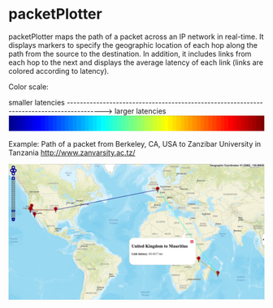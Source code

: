 # packetPlotter

packetPlotter maps the path of a packet across an IP network in real-time.  It displays markers to specify the geographic location of each hop along the path from the source to the destination.  In addition, it includes links from each hop to the next and displays the average latency of each link (links are colored according to latency).

Color scale:

smaller latencies -----------------------------------------------------------------------------------------> larger latencies
![Alt text](colormap.png?raw=true "colormap")

Example: Path of a packet from Berkeley, CA, USA to Zanzibar University in Tanzania http://www.zanvarsity.ac.tz/

![Alt text](Zanzibar.png?raw=true "Path of a packet from Berkeley, CA, USA to Tanzania http://www.zanvarsity.ac.tz/")

